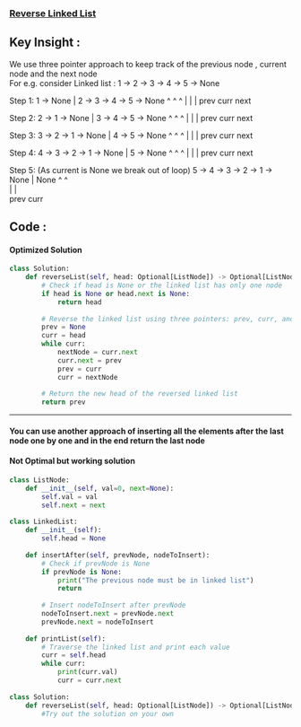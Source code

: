 ### [Reverse Linked List](https://leetcode.com/problems/reverse-linked-list/description/)

## Key Insight : 
We use three pointer approach to keep track of the previous node , current node and the next node<br> 
For e.g. consider Linked list : 1 -> 2 -> 3 -> 4 -> 5 -> None<br>

Step 1:
     1 -> None | 2 -> 3 -> 4 -> 5 -> None
     ^           ^    ^
     |           |    |
    prev       curr  next

Step 2:
     2 -> 1 -> None |   3 -> 4 -> 5 -> None
     ^                  ^    ^
     |                  |    |
    prev              curr  next

Step 3:
     3 -> 2 -> 1 -> None | 4 -> 5 -> None
     ^                     ^    ^
     |                     |    |
    prev                 curr  next

Step 4:
     4 -> 3 -> 2 -> 1 -> None |  5 -> None
     ^                           ^    ^
     |                           |    |
    prev                       curr  next

Step 5: (As current is None we break out of loop)
     5 -> 4 -> 3 -> 2 -> 1 -> None |  None 
     ^                                 ^      
     |                                 |      
    prev                              curr 

## Code : 
#### Optimized Solution
```python
class Solution:
    def reverseList(self, head: Optional[ListNode]) -> Optional[ListNode]:
        # Check if head is None or the linked list has only one node
        if head is None or head.next is None:
            return head
        
        # Reverse the linked list using three pointers: prev, curr, and nextNode
        prev = None
        curr = head
        while curr:
            nextNode = curr.next
            curr.next = prev
            prev = curr
            curr = nextNode
        
        # Return the new head of the reversed linked list
        return prev

```
------------------------------------------------------------------------------------------------------------------------------------------
#### You can use another approach of inserting all the elements after the last node one by one and in the end return the last node

#### Not Optimal but working solution
```python
class ListNode:
    def __init__(self, val=0, next=None):
        self.val = val
        self.next = next
        
class LinkedList:
    def __init__(self):
        self.head = None
        
    def insertAfter(self, prevNode, nodeToInsert):
        # Check if prevNode is None
        if prevNode is None:
            print("The previous node must be in linked list")
            return
        
        # Insert nodeToInsert after prevNode
        nodeToInsert.next = prevNode.next
        prevNode.next = nodeToInsert
        
    def printList(self):
        # Traverse the linked list and print each value
        curr = self.head
        while curr:
            print(curr.val)
            curr = curr.next
        
class Solution:
    def reverseList(self, head: Optional[ListNode]) -> Optional[ListNode]:
        #Try out the solution on your own
```
